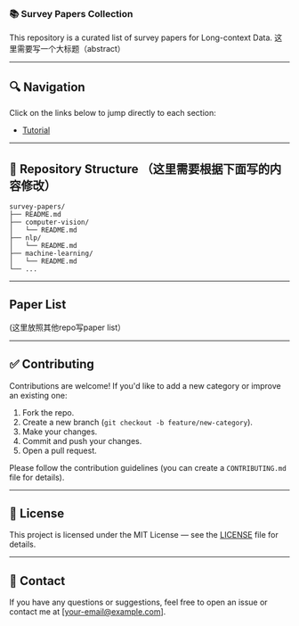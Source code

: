 ### 📚 Survey Papers Collection

This repository is a curated list of survey papers for Long-context Data. 
这里需要写一个大标题（abstract）

---

## 🔍 Navigation

Click on the links below to jump directly to each section:

- [Tutorial](./README_tutorial.md)

---

## 🧾 Repository Structure （这里需要根据下面写的内容修改）

```
survey-papers/
├── README.md
├── computer-vision/
│   └── README.md
├── nlp/
│   └── README.md
├── machine-learning/
│   └── README.md
└── ...
```

---

## Paper List

(这里放照其他repo写paper list）

---

## ✅ Contributing

Contributions are welcome! If you'd like to add a new category or improve an existing one:

1. Fork the repo.
2. Create a new branch (`git checkout -b feature/new-category`).
3. Make your changes.
4. Commit and push your changes.
5. Open a pull request.

Please follow the contribution guidelines (you can create a `CONTRIBUTING.md` file for details).

---

## 📌 License

This project is licensed under the MIT License — see the [LICENSE](LICENSE) file for details.

---

## 🤝 Contact

If you have any questions or suggestions, feel free to open an issue or contact me at [your-email@example.com].
